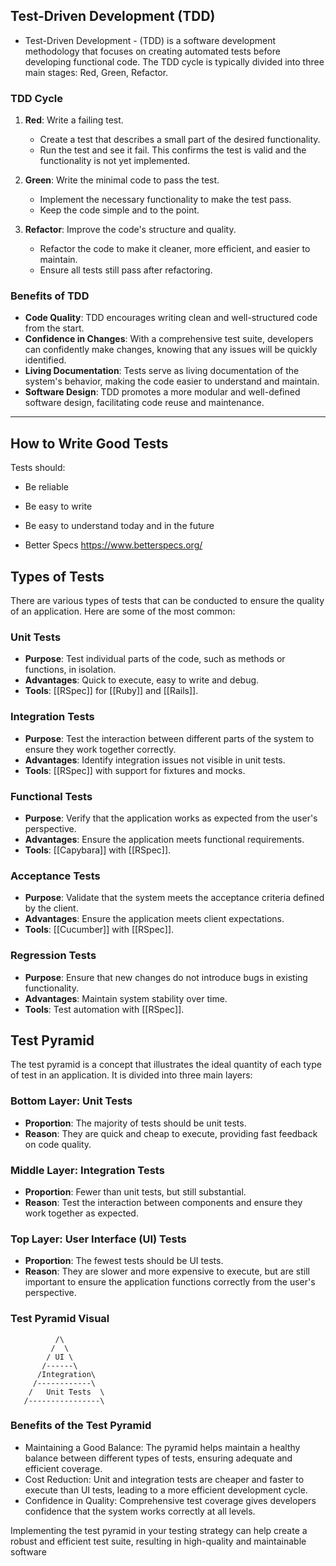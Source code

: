 ## Test-Driven Development (TDD)

- Test-Driven Development - (TDD) is a software development methodology that focuses on creating automated tests before developing functional code. The TDD cycle is typically divided into three main stages: Red, Green, Refactor.

### TDD Cycle

1. **Red**: Write a failing test.

   - Create a test that describes a small part of the desired functionality.
   - Run the test and see it fail. This confirms the test is valid and the functionality is not yet implemented.

2. **Green**: Write the minimal code to pass the test.

   - Implement the necessary functionality to make the test pass.
   - Keep the code simple and to the point.

3. **Refactor**: Improve the code's structure and quality.
   - Refactor the code to make it cleaner, more efficient, and easier to maintain.
   - Ensure all tests still pass after refactoring.

### Benefits of TDD

- **Code Quality**: TDD encourages writing clean and well-structured code from the start.
- **Confidence in Changes**: With a comprehensive test suite, developers can confidently make changes, knowing that any issues will be quickly identified.
- **Living Documentation**: Tests serve as living documentation of the system's behavior, making the code easier to understand and maintain.
- **Software Design**: TDD promotes a more modular and well-defined software design, facilitating code reuse and maintenance.

---

## How to Write Good Tests

Tests should:

- Be reliable
- Be easy to write
- Be easy to understand today and in the future

- Better Specs
  https://www.betterspecs.org/

## Types of Tests

There are various types of tests that can be conducted to ensure the quality of an application. Here are some of the most common:

### Unit Tests

- **Purpose**: Test individual parts of the code, such as methods or functions, in isolation.
- **Advantages**: Quick to execute, easy to write and debug.
- **Tools**: [[RSpec]] for [[Ruby]] and [[Rails]].

### Integration Tests

- **Purpose**: Test the interaction between different parts of the system to ensure they work together correctly.
- **Advantages**: Identify integration issues not visible in unit tests.
- **Tools**: [[RSpec]] with support for fixtures and mocks.

### Functional Tests

- **Purpose**: Verify that the application works as expected from the user's perspective.
- **Advantages**: Ensure the application meets functional requirements.
- **Tools**: [[Capybara]] with [[RSpec]].

### Acceptance Tests

- **Purpose**: Validate that the system meets the acceptance criteria defined by the client.
- **Advantages**: Ensure the application meets client expectations.
- **Tools**: [[Cucumber]] with [[RSpec]].

### Regression Tests

- **Purpose**: Ensure that new changes do not introduce bugs in existing functionality.
- **Advantages**: Maintain system stability over time.
- **Tools**: Test automation with [[RSpec]].

## Test Pyramid

The test pyramid is a concept that illustrates the ideal quantity of each type of test in an application. It is divided into three main layers:

### Bottom Layer: Unit Tests

- **Proportion**: The majority of tests should be unit tests.
- **Reason**: They are quick and cheap to execute, providing fast feedback on code quality.

### Middle Layer: Integration Tests

- **Proportion**: Fewer than unit tests, but still substantial.
- **Reason**: Test the interaction between components and ensure they work together as expected.

### Top Layer: User Interface (UI) Tests

- **Proportion**: The fewest tests should be UI tests.
- **Reason**: They are slower and more expensive to execute, but are still important to ensure the application functions correctly from the user's perspective.

### Test Pyramid Visual

```plaintext
          /\
         /  \
        / UI \
       /------\
      /Integration\
     /------------\
    /   Unit Tests  \
   /----------------\
```

### Benefits of the Test Pyramid

- Maintaining a Good Balance: The pyramid helps maintain a healthy balance between different types of tests, ensuring adequate and efficient coverage.
- Cost Reduction: Unit and integration tests are cheaper and faster to execute than UI tests, leading to a more efficient development cycle.
- Confidence in Quality: Comprehensive test coverage gives developers confidence that the system works correctly at all levels.

Implementing the test pyramid in your testing strategy can help create a robust and efficient test suite, resulting in high-quality and maintainable software
